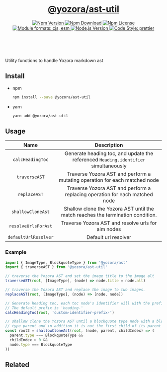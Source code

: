 <header>
  <h1 align="center">
    <a href="https://github.com/guanghechen/yozora/tree/master/packages/ast-util#readme">@yozora/ast-util</a>
  </h1>
  <div align="center">
    <a href="https://www.npmjs.com/package/@yozora/ast-util">
      <img
        alt="Npm Version"
        src="https://img.shields.io/npm/v/@yozora/ast-util.svg"
      />
    </a>
    <a href="https://www.npmjs.com/package/@yozora/ast-util">
      <img
        alt="Npm Download"
        src="https://img.shields.io/npm/dm/@yozora/ast-util.svg"
      />
    </a>
    <a href="https://www.npmjs.com/package/@yozora/ast-util">
      <img
        alt="Npm License"
        src="https://img.shields.io/npm/l/@yozora/ast-util.svg"
      />
    </a>
    <a href="#install">
      <img
        alt="Module formats: cjs, esm"
        src="https://img.shields.io/badge/module_formats-cjs%2C%20esm-green.svg"
      />
    </a>
    <a href="https://github.com/nodejs/node">
      <img
        alt="Node.js Version"
        src="https://img.shields.io/node/v/@yozora/ast-util"
      />
    </a>
    <a href="https://github.com/prettier/prettier">
      <img
        alt="Code Style: prettier"
        src="https://img.shields.io/badge/code_style-prettier-ff69b4.svg?style=flat-square"
      />
    </a>
  </div>
</header>
<br/>

Utility functions to handle Yozora markdown ast

## Install

* npm

  ```bash
  npm install --save @yozora/ast-util
  ```

* yarn

  ```bash
  yarn add @yozora/ast-util
  ```

## Usage

Name                    | Description
:----------------------:|:-------------------------:
`calcHeadingToc`        | Generate heading toc, and update the referenced `Heading.identifier` simultaneously
`traverseAST`           | Traverse Yozora AST and perform a mutating operation for each matched node
`replaceAST`            | Traverse Yozora AST and perform a replacing operation for each matched node
`shallowCloneAst`       | Shallow clone the Yozora AST until the match reaches the termination condition.
`resolveUrlsForAst`     | Traverse Yozora AST and resolve urls for aim nodes
`defaultUrlResolver`    | Default url resolver


### Example

```typescript
import { ImageType, BlockquoteType } from '@yozora/ast'
import { traverseAST } from '@yozora/ast-util'

// traverse the Yozora AST and set the image title to the image alt
traverseAST(root, [ImageType], (node) => node.title = node.alt)

// traverse the Yozora AST and replace the image to two images.
replaceAST(root, [ImageType], (node) => [node, node])

// Generate heading toc, each toc node's identifier will with the prefix 'custom-identifier-prefix-'.
// The default prefix is 'heading-'
calcHeadingToc(root, 'custom-identifier-prefix-')

// shallow clone the Yozora AST until a blockquote type node with a blockquote 
// type parent and in addition it is not the first child of its parent encountered.
const root2 = shallowCloneAst(root, (node, parent, childIndex) => (
  parent.type === BlockquoteType && 
  childIndex > 0 && 
  node.type === BlockquoteType
))
```


## Related

[homepage]: https://github.com/guanghechen/yozora/tree/master/packages/ast-util#readme
